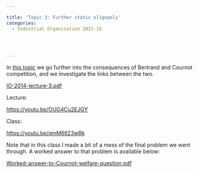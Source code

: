 ```yaml
---

title: 'Topic 3: Further static oligopoly'
categories:
  - Industrial Organization 2015-16




---
```

In <a href="https://www.tholden.org/wp-content/uploads/2014/10/IO-2014-lecture-3.pdf">this topic</a> we go further into the consequences of Bertrand and Cournot competition, and we investigate the links between the two.

<div class="PDFcontainer">
<div class="PDFelement"><object data="https://www.tholden.org/wp-content/uploads/2014/10/IO-2014-lecture-3.pdf" type="application/pdf" width="100%" height="100%"><a href="https://www.tholden.org/wp-content/uploads/2014/10/IO-2014-lecture-3.pdf">IO-2014-lecture-3.pdf</a></object></div>
</div>

Lecture:

https://youtu.be/OUG4Cu2EJGY

Class:

https://youtu.be/qmM6tl23wRk

Note that in this class I made a bit of a mess of the final problem we went through. A worked answer to that problem is available below:

<div class="PDFcontainer">
<div class="PDFelement"><object data="https://www.tholden.org/wp-content/uploads/2016/03/Worked-answer-to-Cournot-welfare-question.pdf" type="application/pdf" width="100%" height="100%"><a href="https://www.tholden.org/wp-content/uploads/2016/03/Worked-answer-to-Cournot-welfare-question.pdf">Worked-answer-to-Cournot-welfare-question.pdf</a></object></div>
</div>
